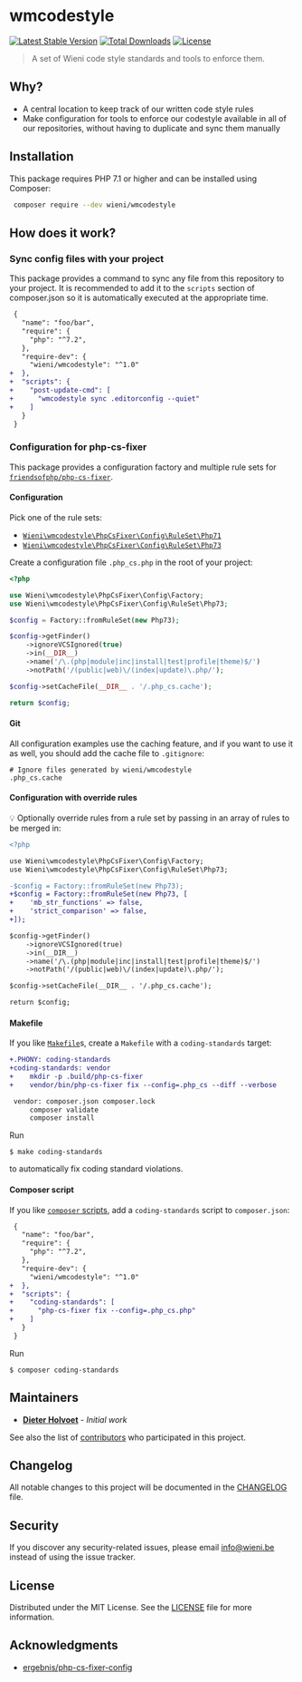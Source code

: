 wmcodestyle
======================

[![Latest Stable Version](https://poser.pugx.org/wieni/wmcodestyle/v/stable)](https://packagist.org/packages/wieni/wmcodestyle)
[![Total Downloads](https://poser.pugx.org/wieni/wmcodestyle/downloads)](https://packagist.org/packages/wieni/wmcodestyle)
[![License](https://poser.pugx.org/wieni/wmcodestyle/license)](https://packagist.org/packages/wieni/wmcodestyle)

> A set of Wieni code style standards and tools to enforce them.

## Why?
- A central location to keep track of our written code style rules
- Make configuration for tools to enforce our codestyle available in all
  of our repositories, without having to duplicate and sync them
  manually

## Installation

This package requires PHP 7.1 or higher and can be installed using
Composer:

```bash
 composer require --dev wieni/wmcodestyle
```

## How does it work?

### Sync config files with your project
This package provides a command to sync any file from this repository to
your project. It is recommended to add it to the `scripts` section of
composer.json so it is automatically executed at the appropriate time. 

```diff
 {
   "name": "foo/bar",
   "require": {
     "php": "^7.2",
   },
   "require-dev": {
     "wieni/wmcodestyle": "^1.0"
+  },
+  "scripts": {
+    "post-update-cmd": [
+      "wmcodestyle sync .editorconfig --quiet"
+    ]
   }
 }
```

### Configuration for php-cs-fixer

This package provides a configuration factory and multiple rule sets for
[`friendsofphp/php-cs-fixer`](http://github.com/FriendsOfPHP/PHP-CS-Fixer).

#### Configuration

Pick one of the rule sets:

* [`Wieni\wmcodestyle\PhpCsFixer\Config\RuleSet\Php71`](src/PhpCsFixer/Config/RuleSet/Php71.php)
* [`Wieni\wmcodestyle\PhpCsFixer\Config\RuleSet\Php73`](src/PhpCsFixer/Config/RuleSet/Php73.php)

Create a configuration file `.php_cs.php` in the root of your project:

```php
<?php

use Wieni\wmcodestyle\PhpCsFixer\Config\Factory;
use Wieni\wmcodestyle\PhpCsFixer\Config\RuleSet\Php73;

$config = Factory::fromRuleSet(new Php73);

$config->getFinder()
    ->ignoreVCSIgnored(true)
    ->in(__DIR__)
    ->name('/\.(php|module|inc|install|test|profile|theme)$/')
    ->notPath('/(public|web)\/(index|update)\.php/');

$config->setCacheFile(__DIR__ . '/.php_cs.cache');

return $config;
```

#### Git

All configuration examples use the caching feature, and if you want to
use it as well, you should add the cache file to `.gitignore`:

```gitignore
# Ignore files generated by wieni/wmcodestyle
.php_cs.cache
```

#### Configuration with override rules

:bulb: Optionally override rules from a rule set by passing in an array of rules to be merged in:

```diff
<?php

use Wieni\wmcodestyle\PhpCsFixer\Config\Factory;
use Wieni\wmcodestyle\PhpCsFixer\Config\RuleSet\Php73;

-$config = Factory::fromRuleSet(new Php73);
+$config = Factory::fromRuleSet(new Php73, [
+    'mb_str_functions' => false,
+    'strict_comparison' => false,
+]);

$config->getFinder()
    ->ignoreVCSIgnored(true)
    ->in(__DIR__)
    ->name('/\.(php|module|inc|install|test|profile|theme)$/')
    ->notPath('/(public|web)\/(index|update)\.php/');

$config->setCacheFile(__DIR__ . '/.php_cs.cache');

return $config;
```

#### Makefile

If you like [`Makefile`](https://www.gnu.org/software/make/manual/make.html#Introduction)s, create a `Makefile` with a `coding-standards` target:

```diff
+.PHONY: coding-standards
+coding-standards: vendor
+	 mkdir -p .build/php-cs-fixer
+    vendor/bin/php-cs-fixer fix --config=.php_cs --diff --verbose

 vendor: composer.json composer.lock
     composer validate
     composer install
```

Run

```
$ make coding-standards
```

to automatically fix coding standard violations.

#### Composer script

If you like [`composer` scripts](https://getcomposer.org/doc/articles/scripts.md), add a `coding-standards` script to `composer.json`:

```diff
 {
   "name": "foo/bar",
   "require": {
     "php": "^7.2",
   },
   "require-dev": {
     "wieni/wmcodestyle": "^1.0"
+  },
+  "scripts": {
+    "coding-standards": [
+      "php-cs-fixer fix --config=.php_cs.php"
+    ]
   }
 }
```

Run

```
$ composer coding-standards
```

## Maintainers
* [**Dieter Holvoet**](https://github.com/DieterHolvoet) - *Initial
  work*

See also the list of
[contributors](https://github.com/wieni/wmmailable/contributors) who
participated in this project.

## Changelog
All notable changes to this project will be documented in the
[CHANGELOG](CHANGELOG.md) file.

## Security
If you discover any security-related issues, please email
[info@wieni.be](mailto:info@wieni.be) instead of using the issue
tracker.

## License
Distributed under the MIT License. See the [LICENSE](LICENSE.md) file
for more information.

## Acknowledgments
- [ergebnis/php-cs-fixer-config](https://github.com/ergebnis/php-cs-fixer-config)
